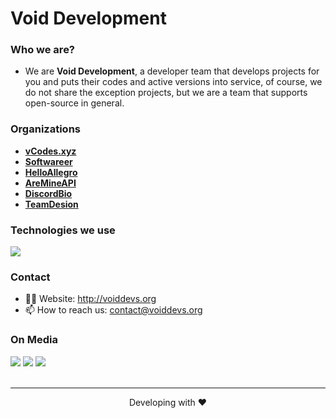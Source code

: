 # Void Development

### Who we are?
- We are **Void Development**, a developer team that develops projects for you and puts their codes and active versions into service, of course, we do not share the exception projects, but we are a team that supports open-source in general.

### Organizations
- **[vCodes.xyz](https://github.com/vcodes-xyz)**
- **[Softwareer](https://github.com/Softwareer)**
- **[HelloAllegro](https://github.com/HelloAllegro)**
- **[AreMineAPI](https://github.com/AreMineAPI)**
- **[DiscordBio](https://github.com/DiscordBio)**
- **[TeamDesion](https://github.com/TeamDesion)**

### Technologies we use
   
<img 
src="https://skillicons.dev/icons?i=ts,js,java,cs,go,php,html,jquery,css,sass,bootstrap,tailwind,materialui,nodejs,express,graphql,sqlite,mysql,mongodb,prisma,firebase,webpack,react,nextjs,nestjs,gatsby,alpinejs,netlify,vercel,heroku&theme=dark"
/>
</div>

### Contact
- 👨‍💻 Website: http://voiddevs.org
- 📫 How to reach us: contact@voiddevs.org


### On Media
<div>
   <a href="https://instagram.com/VoidDevs"><img src="https://skillicons.dev/icons?i=instagram&theme=dark" /></a>
   <a href="https://twitter.com/@VoidDevs"><img src="https://skillicons.dev/icons?i=twitter&theme=dark" /></a>
   <a href="https://discord.gg/PFnafbxd5u"><img src="https://skillicons.dev/icons?i=discord&theme=dark" /></a>
</div>
<br />

---
<p align="center">Developing with ❤</p>
